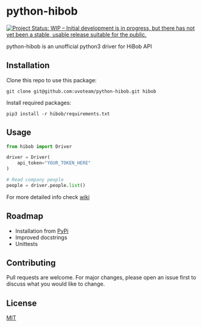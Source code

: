 # python-hibob

[![Project Status: WIP – Initial development is in progress, but there has not yet been a stable, usable release suitable for the public.](https://www.repostatus.org/badges/latest/wip.svg)](https://www.repostatus.org/#wip)

python-hibob is an unofficial python3 driver for HiBob API

## Installation

Clone this repo to use this package:

`git clone git@github.com:uvoteam/python-hibob.git hibob`

Install required packages:

`pip3 install -r hibob/requirements.txt`

## Usage

```python
from hibob import Driver

driver = Driver(
    api_token="YOUR_TOKEN_HERE"
)

# Read company people
people = driver.people.list()
```
For more detailed info check [wiki](https://github.com/uvoteam/python-hibob/wiki)

## Roadmap

* Installation from [PyPi](https://pypi.org/)
* Improved docstrings
* Unittests

## Contributing
Pull requests are welcome. For major changes, please open an issue first to discuss what you would like to change.

## License
[MIT](LICENCE.md)
